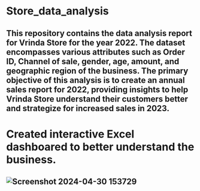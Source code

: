 # Store_data_analysis

## This repository contains the data analysis report for Vrinda Store for the year 2022. The dataset encompasses various attributes such as Order ID, Channel of sale, gender, age, amount, and geographic region of the business. The primary objective of this analysis is to create an annual sales report for 2022, providing insights to help Vrinda Store understand their customers better and strategize for increased sales in 2023.

# Created interactive Excel dashboared to better understand the business.

## ![Screenshot 2024-04-30 153729](https://github.com/ashimor/Store_data_analysis_using_Excel/assets/132847132/3bb90d9c-8844-4c92-9706-13ff41da7880)
